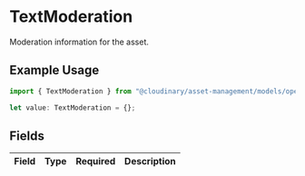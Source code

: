 # TextModeration

Moderation information for the asset.

## Example Usage

```typescript
import { TextModeration } from "@cloudinary/asset-management/models/operations";

let value: TextModeration = {};
```

## Fields

| Field       | Type        | Required    | Description |
| ----------- | ----------- | ----------- | ----------- |